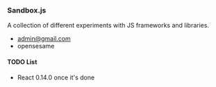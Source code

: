 ### Sandbox.js ###

A collection of different experiments with JS frameworks and libraries.

* admin@gmail.com
* opensesame

#### TODO List

* React 0.14.0 once it's done
